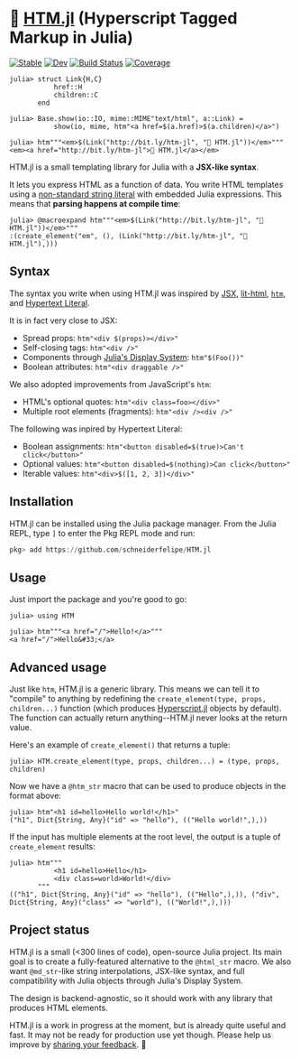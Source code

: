 # 🍍 [HTM.jl](https://github.com/schneiderfelipe/HTM.jl) (Hyperscript Tagged Markup in Julia)

[![Stable](https://img.shields.io/badge/docs-stable-blue.svg)](https://schneiderfelipe.github.io/HTM.jl/stable)
[![Dev](https://img.shields.io/badge/docs-dev-blue.svg)](https://schneiderfelipe.github.io/HTM.jl/dev)
[![Build Status](https://github.com/schneiderfelipe/HTM.jl/workflows/CI/badge.svg)](https://github.com/schneiderfelipe/HTM.jl/actions)
[![Coverage](https://codecov.io/gh/schneiderfelipe/HTM.jl/branch/master/graph/badge.svg)](https://codecov.io/gh/schneiderfelipe/HTM.jl)

```julia-repl
julia> struct Link{H,C}
           href::H
           children::C
       end

julia> Base.show(io::IO, mime::MIME"text/html", a::Link) =
           show(io, mime, htm"<a href=$(a.href)>$(a.children)</a>")

julia> htm"""<em>$(Link("http://bit.ly/htm-jl", "🥝 HTM.jl"))</em>"""
<em><a href="http://bit.ly/htm-jl">🥝 HTM.jl</a></em>
```

HTM.jl is a small templating library for Julia with a **JSX-like syntax**.

It lets you express HTML as a function of data.
You write HTML templates using a
[non-standard string literal](https://docs.julialang.org/en/v1/manual/strings/#non-standard-string-literals)
with embedded Julia expressions.
This means that **parsing happens at compile time**:

```julia-repl
julia> @macroexpand htm"""<em>$(Link("http://bit.ly/htm-jl", "🥝 HTM.jl"))</em>"""
:(create_element("em", (), (Link("http://bit.ly/htm-jl", "🥝 HTM.jl"),)))
```

## Syntax

The syntax you write when using HTM.jl was inspired by
[JSX](https://reactjs.org/docs/introducing-jsx.html),
[lit-html](https://lit-html.polymer-project.org/guide),
[`htm`](https://github.com/developit/htm),
and [Hypertext Literal](https://observablehq.com/@observablehq/htl).

It is in fact very close to JSX:

- Spread props: `htm"<div $(props)></div>"`
- Self-closing tags: `htm"<div />"`
- Components through [Julia's Display System](https://docs.julialang.org/en/v1/base/io-network/#Multimedia-I/O): `htm"$(Foo())"`
- Boolean attributes: `htm"<div draggable />"`

We also adopted improvements from JavaScript's `htm`:

- HTML's optional quotes: `htm"<div class=foo></div>"`
- Multiple root elements (fragments): `htm"<div /><div />"`

The following was inpired by Hypertext Literal:

- Boolean assignments: `htm"<button disabled=$(true)>Can't click</button>"`
- Optional values: `htm"<button disabled=$(nothing)>Can click</button>"`
- Iterable values: `htm"<div>$([1, 2, 3])</div>"`

## Installation

HTM.jl can be installed using the Julia package manager.
From the Julia REPL, type `]` to enter the Pkg REPL mode and run:

```julia
pkg> add https://github.com/schneiderfelipe/HTM.jl
```

## Usage

Just import the package and you're good to go:

```julia-repl
julia> using HTM

julia> htm"""<a href="/">Hello!</a>"""
<a href="/">Hello&#33;</a>
```

## Advanced usage

Just like `htm`, HTM.jl is a generic library.
This means we can tell it to "compile" to anything by redefining
the `create_element(type, props, children...)` function (which produces
[Hyperscript.jl](https://github.com/yurivish/Hyperscript.jl) objects by
default).
The function can actually return anything--HTM.jl never looks at the return
value.

Here's an example of `create_element()` that returns a tuple:

```julia-repl
julia> HTM.create_element(type, props, children...) = (type, props, children)
```

Now we have a `@htm_str` macro that can be used to produce objects in the
format above:

```julia-repl
julia> htm"<h1 id=hello>Hello world!</h1>"
("h1", Dict{String, Any}("id" => "hello"), (("Hello world!",),))
```

If the input has multiple elements at the root level, the output is a
tuple of `create_element` results:

```julia-repl
julia> htm"""
           <h1 id=hello>Hello</h1>
           <div class=world>World!</div>
       """
(("h1", Dict{String, Any}("id" => "hello"), (("Hello",),)), ("div", Dict{String, Any}("class" => "world"), (("World!",),)))
```

## Project status

HTM.jl is a small (<300 lines of code), open-source Julia project.
Its main goal is to create a fully-featured alternative to the
`@html_str` macro.
We also want `@md_str`-like string interpolations, JSX-like syntax, and full
compatibility with Julia objects through Julia's Display System.

The design is backend-agnostic, so it should work with any library that
produces HTML elements.

HTM.jl is a work in progress at the moment, but is already quite useful and
fast.
It may not be ready for production use yet though.
Please help us improve by [sharing your feedback](https://github.com/schneiderfelipe/HTM.jl/issues). 🙏
